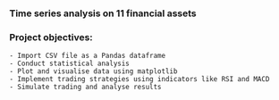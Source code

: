 ### Time series analysis on 11 financial assets 

### Project objectives:
    - Import CSV file as a Pandas dataframe 
    - Conduct statistical analysis
    - Plot and visualise data using matplotlib
    - Implement trading strategies using indicators like RSI and MACD
    - Simulate trading and analyse results
